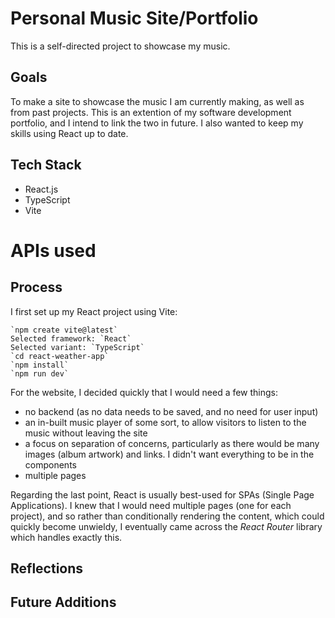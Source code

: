 # Personal Music Site/Portfolio
This is a self-directed project to showcase my music.

## Goals
To make a site to showcase the music I am currently making, as well as from past projects. This is an extention of my software development portfolio, and I intend to link the two in future. I also wanted to keep my skills using React up to date. 

## Tech Stack
- React.js
- TypeScript
- Vite

# APIs used


## Process
I first set up my React project using Vite: 
```
`npm create vite@latest`
Selected framework: `React`
Selected variant: `TypeScript`
`cd react-weather-app`
`npm install`
`npm run dev`
```
For the website, I decided quickly that I would need a few things:
- no backend (as no data needs to be saved, and no need for user input)
- an in-built music player of some sort, to allow visitors to listen to the music without leaving the site
- a focus on separation of concerns, particularly as there would be many images (album artwork) and links. I didn't want everything to be in the components
- multiple pages

Regarding the last point, React is usually best-used for SPAs (Single Page Applications). I knew that I would need multiple pages (one for each project), and so rather than conditionally rendering the content, which could quickly become unwieldy, I eventually came across the *React Router* library which handles exactly this. 


## Reflections

## Future Additions
